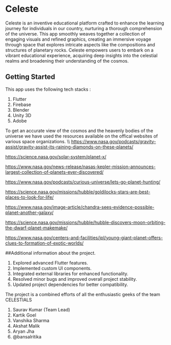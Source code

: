 # Celeste
Celeste is an inventive educational platform crafted to enhance the learning journey for individuals in our country, nurturing a thorough comprehension of the universe. This app smoothly weaves together a collection of engaging visuals and refined graphics, creating an immersive voyage through space that explores intricate aspects like the compositions and structures of planetary rocks. Celeste empowers users to embark on a vibrant educational experience, acquiring deep insights into the celestial realms and broadening their understanding of the cosmos.


## Getting Started
This app uses the following tech stacks :

1. Flutter
2. Firebase
3. Blender
4. Unity 3D
5. Adobe

To get an accurate view of the cosmos and the heavenly bodies of the universe we have used the resources available on the offical websites of various space organizations. 
\\\\
https://www.nasa.gov/podcasts/gravity-assist/gravity-assist-its-raining-diamonds-on-these-planets/

https://science.nasa.gov/solar-system/planet-x/

https://www.nasa.gov/news-release/nasas-kepler-mission-announces-largest-collection-of-planets-ever-discovered/

https://www.nasa.gov/podcasts/curious-universe/lets-go-planet-hunting/

https://science.nasa.gov/missions/hubble/goldilocks-stars-are-best-places-to-look-for-life/

https://www.nasa.gov/image-article/chandra-sees-evidence-possible-planet-another-galaxy/

https://science.nasa.gov/missions/hubble/hubble-discovers-moon-orbiting-the-dwarf-planet-makemake/

https://www.nasa.gov/centers-and-facilities/jpl/young-giant-planet-offers-clues-to-formation-of-exotic-worlds/

##Additional information about the project.
1. Explored advanced Flutter features.
2. Implemented custom UI components.
3. Integrated external libraries for enhanced functionality.
4. Resolved minor bugs and improved overall project stability.
5. Updated project dependencies for better compatibility.

The project is a combined efforts of all the enthusiastic geeks of the team CELESTIALS 
1. Saurav Kumar (Team Lead)
2. Kartik Goel
3. Vanshika Sharma
4. Akshat Malik
5. Aryan Jha
6. @bansalritika 
